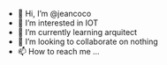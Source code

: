 - 👋 Hi, I’m @jeancoco
- 👀 I’m interested in IOT
- 🌱 I’m currently learning arquitect
- 💞️ I’m looking to collaborate on nothing
- 📫 How to reach me ...

<!---
jeancoco/jeancoco is a ✨ special ✨ repository because its `README.md` (this file) appears on your GitHub profile.
You can click the Preview link to take a look at your changes.
--->
